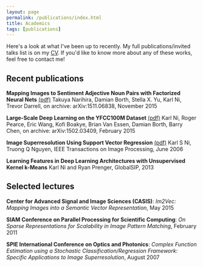 ```yaml
---
layout: page
permalink: /publications/index.html
title: Academics
tags: [publications]
---
```


Here's a look at what I've been up to recently. My full publications/invited talks list is on my 
[CV](https://drive.google.com/file/d/0B_jR_71Z9vd_ODdqRGdwSXExQ00/view?usp=sharing). 
If you'd like to know more about any of these works, feel free to contact me!

## Recent publications

**Mapping Images to Sentiment Adjective Noun Pairs with Factorized Neural Nets**  [(pdf)](http://arxiv.org/pdf/1511.06838v1)
Takuya Narihira, Damian Borth, Stella X. Yu, Karl Ni, Trevor Darrell,
on archive: arXiv:1511.06838, November 2015

**Large-Scale Deep Learning on the YFCC100M Dataset** [(pdf)](http://arxiv.org/abs/1502.03409)
Karl Ni, Roger Pearce, Eric Wang, Kofi Boakye, Brian Van Essen, Damian Borth, Barry Chen,
on archive: arXiv:1502.03409, February 2015

**Image Superresolution Using Support Vector Regression** [(pdf)](http://www.znu.ac.ir/data/members/fazli_saeid/DIP/Paper/ISSUE6/04200763.pdf)
Karl S Ni, Truong Q Nguyen, 
IEEE Transactions on Image Processing, June 2006

**Learning Features in Deep Learning Architectures with Unsupervised Kernel k-Means** 
Karl Ni and Ryan Prenger,
GlobalSIP, 2013


## Selected lectures

**Center for Advanced Signal and Image Sciences (CASIS)**:
*Im2Vec: Mapping Images into a Semantic Vector Representation*, May 2015

**SIAM Conference on Parallel Processing for Scientific Computing**: 
*On Sparse Representations for Scalability in Image Pattern Matching*, February 2011

**SPIE International Conference on Optics and Photonics**: 
*Complex Function Estimation using a Stochastic Classification/Regression Framework: Specific Applications to Image Superresolution*, August 2007


